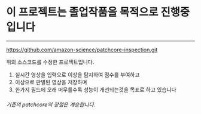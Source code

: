 # 이 프로젝트는 졸업작품을 목적으로 진행중입니다
-------------------------------
https://github.com/amazon-science/patchcore-inspection.git

위의 소스코드를 수정한 프로젝트입니다.

1. 실시간 영상을 입력으로 이상을 탐지하여 점수를 부여하고
2. 이상으로 판별된 영상을 저장하며
3. 한가지 필드에 오래 머무를수록 성능이 개선되는것을 목표로 하고 있습니다
###### 기존의 patchcore의 장점은 계승합니다.
